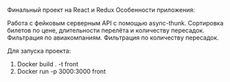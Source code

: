 Финальный проект на React и Redux
Особенности приложения:

Работа с фейковым серверным API с помощью async-thunk.
Сортировка билетов по цене, длительности перелёта и количеству пересадок.
Фильтрация по авиакомпаниям.
Фильтрация по количеству пересадок.


Для запуска проекта:
1. Docker build . -t front
2. Docker run -p 3000:3000 front